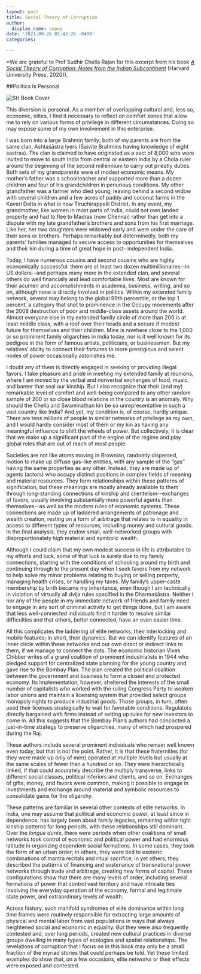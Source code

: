 ```yaml
---
layout: post
title: Social Theory of Corruption
author:
  display_name: sepoy
date: '2021-09-26 01:43:26 -0400'
categories:

---
```

*We are grateful to Prof Sudhir Chella Rajan for this excerpt from his book *[A Social Theory of Corruption: Notes from the Indian Subcontinent](https://www.hup.harvard.edu/catalog.php?isbn=9780674241275)* (Harvard University Press, 2020)).

##Politics Is Personal

![SH Book Cover]({{site.baseurl}}/img/uploads/2021/SCRcover.jpg)

This diversion is personal. As a member of overlapping cultural and, less so, economic, elites, I find it necessary to reflect on comfort zones that allow me to rely on various forms of privilege in different circumstances. Doing so may expose some of my own involvement in this enterprise.

I was born into a large Brahmin family; both of my parents are from the same clan, Ashtaśāstra Iyers (Śaivite Brahmins having knowledge of eight sastras). The clan is claimed to have originated as a sect of 8,000 who were invited to move to south India from central or eastern India by a Chola ruler around the beginning of the second millennium to carry out priestly duties. Both sets of my grandparents were of modest economic means. My mother’s father was a schoolteacher and supported more than a dozen children and four of his grandchildren in penurious conditions. My other grandfather was a farmer who died young, leaving behind a second widow with several children and a few acres of paddy and coconut farms in the Kaveri Delta in what is now Tiruchirappalli District. In any event, my grandmother, like women in most parts of India, could not own landed property and had to flee to Madras (now Chennai) rather than get into a dispute with my late grandfather’s brothers and sons from his first marriage. Like her, her two daughters were widowed early and were under the care of their sons or brothers. Perhaps remarkably but determinedly, both my parents’ families managed to secure access to opportunities for themselves and their kin during a time of great hope in post- independent India.

Today, I have numerous cousins and second cousins who are highly economically successful: there are at least two dozen multimillionaires--in US dollars--and perhaps many more in the extended clan, and several others do well financially and lead comfortable lives. Most are known for their acumen and accomplishments in academia, business, writing, and so on, although none is directly involved in politics. Within my extended family network, several may belong to the global 99th percentile, or the top 1 percent, a category that shot to prominence in the Occupy movements after the 2008 destruction of poor and middle-class assets around the world. Almost everyone else in my extended family circle of more than 200 is at least middle class, with a roof over their heads and a secure if modest future for themselves and their children. Mine is nowhere close to the 1,000 or so prominent family oligarchies in India today, nor is it well known for its pedigree in the form of famous artists, politicians, or businessmen. But my relatives’ ability to connect their fortunes to more prestigious and select nodes of power occasionally astonishes me.

I doubt any of them is directly engaged in seeking or providing illegal favors. I take pleasure and pride in meeting my extended family at reunions, where I am moved by the verbal and nonverbal exchanges of food, music, and banter that seal our kinship. But I also recognize that their (and my) remarkable level of comfort and well-being compared to any other random sample of 200 or so close blood relations in the country is an anomaly. Why should the Chella and Swaminathan kin be so unrepresentative in such a vast country like India? And yet, my condition is, of course, hardly unique. There are tens millions of people in similar networks of privilege as my own, and I would hardly consider most of them or my kin as having any meaningful influence to shift the wheels of power. But collectively, it is clear that we make up a significant part of the engine of the regime and play global roles that are out of reach of most people.

Societies are not like atoms moving in Brownian, randomly dispersed, motion to make up diffuse gas-like entities, with any sample of the “gas” having the same properties as any other. Instead, they are made up of agents (actors) who occupy distinct positions in complex fields of meaning and material resources. They form relationships within these patterns of signification, but these meanings are mostly already available to them through long-standing connections of kinship and clientelism--exchanges of favors, usually involving substantially more powerful agents than themselves--as well as the modern rules of economic systems. These connections are made up of laddered arrangements of patronage and wealth creation, resting on a form of arbitrage that relates to in equality in access to different types of resources, including money and cultural goods. In the final analysis, they endow small, well-networked groups with disproportionately high material and symbolic wealth.

Although I could claim that my own modest success in life is attributable to my efforts and luck, some of that luck is surely due to my family connections, starting with the conditions of schooling around my birth and continuing through to the present day when I seek favors from my network to help solve my minor problems relating to buying or selling property, managing health crises, or handling my taxes. My family’s upper-caste membership by birth became my inheritance, even though I am technically in violation of virtually all dvija rules specified in the Dharmaśāstra. Neither I nor any of the people in my immediate network of friends and family need to engage in any sort of criminal activity to get things done, but I am aware that less well-connected individuals find it harder to resolve similar difficulties and that others, better
connected, have an even easier time.

All this complicates the laddering of elite networks, their interlocking and mobile features; in short, their dynamics. But we can identify features of an inner circle within these networks and our own direct or indirect links to them, if we manage to connect the dots. The economic historian Vivek Chibber writes of a grand coalition of prominent industrialists in 1944 who pledged support for centralized state planning for the young country and gave rise to the Bombay Plan. The plan created the political coalition between the government and business to form a closed and protected economy. Its implementation, however, sheltered the interests of the small number of capitalists who worked with the ruling Congress Party to weaken labor unions and maintain a licensing system that provided select groups monopoly rights to produce industrial goods. Those groups, in turn, often used their licenses strategically to wait for favorable conditions. Regulators directly bargained with firms instead of setting up rules for new investors to come in. All this suggests that the Bombay Plan’s authors had concocted a just-in-time strategy to preserve oligarchies, many of which had prospered during the Raj.

These authors include several prominent individuals who remain well known even today, but that is not the point. Rather, it is that these fraternities (for they were made up only of men) operated at multiple levels but usually at the same scales of fewer than a hundred or so. They were hierarchically linked, if that could accurately describe the multiply transverse, links to different social classes, political inferiors and clients, and so on. Exchanges of gifts, money, and favors were common, making it possible to engage in investments and exchange around material and symbolic resources to consolidate gains for the oligarchy.

These patterns are familiar in several other contexts of elite networks. In India, one may assume that political and economic power, at least since in dependence, has largely been about family legacies, remaining within tight kinship patterns for long periods, with these relationships still dominant. Over the *longue durée*, there were periods when other coalitions of small networks took control of economic and political power and had enormous latitude in organizing dependent social formations. In some cases, they took the form of an urban order; in others, they were tied to esoteric combinations of mantra recitals and ritual sacrifice; in yet others, they described the patterns of financing and sustenance of transnational power networks through trade and arbitrage, creating new forms of capital. These configurations show that there are many levels of order, including several formations of power that control vast territory and have intricate ties involving the everyday operation of the economy, formal and legitimate state power, and extraordinary levels of wealth.

Across history, such manifold syndromes of elite dominance within long time frames were routinely responsible for extracting large amounts of physical and mental labor from vast populations in ways that always heightened social and economic in equality. But they were also frequently contested and, over long periods, created new cultural practices in diverse groups dwelling in many types of ecologies and spatial relationships. The revelations of corruption that I focus on in this book may only be a small fraction of the myriad stories that could perhaps be told. Yet these limited examples do show that, on a few occasions, elite networks or their effects were exposed and contested.

